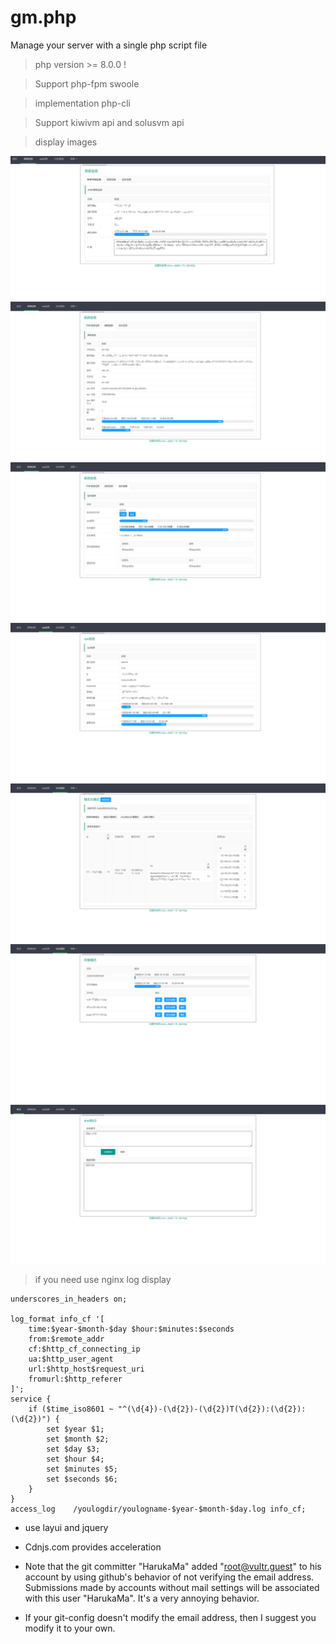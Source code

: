 # gm.php
Manage your server with a single php script file

> php version >= 8.0.0 !

> Support php-fpm swoole

> implementation php-cli

> Support kiwivm api and solusvm api

> display images

![image](https://github.com/AliceSync/gm.php/blob/master/README_images/php_info.png)
![image](https://github.com/AliceSync/gm.php/blob/master/README_images/system_info.png)
![image](https://github.com/AliceSync/gm.php/blob/master/README_images/realtime_info.png)
![image](https://github.com/AliceSync/gm.php/blob/master/README_images/vps_info.png)
![image](https://github.com/AliceSync/gm.php/blob/master/README_images/log_display_info.png)
![image](https://github.com/AliceSync/gm.php/blob/master/README_images/log_info.png)
![image](https://github.com/AliceSync/gm.php/blob/master/README_images/home.png)

> if you need use nginx log display

```nginx config
underscores_in_headers on;

log_format info_cf '[
    time:$year-$month-$day $hour:$minutes:$seconds
    from:$remote_addr
    cf:$http_cf_connecting_ip
    ua:$http_user_agent
    url:$http_host$request_uri
    fromurl:$http_referer
]';
service {
    if ($time_iso8601 ~ "^(\d{4})-(\d{2})-(\d{2})T(\d{2}):(\d{2}):(\d{2})") {
        set $year $1;
        set $month $2;
        set $day $3;
        set $hour $4;
        set $minutes $5;
        set $seconds $6;
    }
}
access_log    /youlogdir/youlogname-$year-$month-$day.log info_cf;
```

- use layui and jquery

- Cdnjs.com provides acceleration

- Note that the git committer "HarukaMa" added "root@vultr.guest" to his account by using github's behavior of not verifying the email address. Submissions made by accounts without mail settings will be associated with this user "HarukaMa". It's a very annoying behavior.

- If your git-config doesn't modify the email address, then I suggest you modify it to your own.